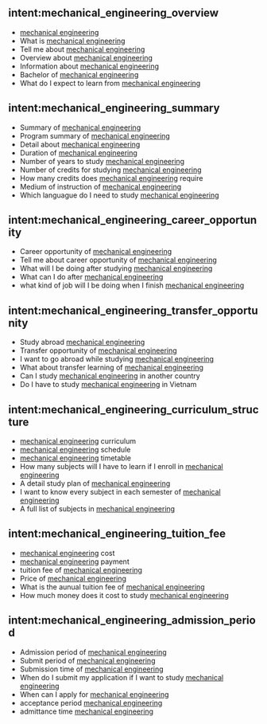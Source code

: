 ## intent:mechanical_engineering_overview
- [mechanical engineering](uni)
- What is [mechanical engineering](uni)
- Tell me about [mechanical engineering](uni)
- Overview about [mechanical engineering](uni)
- Information about [mechanical engineering](uni)
- Bachelor of [mechanical engineering](uni)
- What do I expect to learn from [mechanical engineering](uni)

## intent:mechanical_engineering_summary
- Summary of [mechanical engineering](uni)
- Program summary of [mechanical engineering](uni)
- Detail about [mechanical engineering](uni)
- Duration of [mechanical engineering](uni)
- Number of years to study [mechanical engineering](uni)
- Number of credits for studying [mechanical engineering](uni)
- How many credits does [mechanical engineering](uni) require
- Medium of instruction of [mechanical engineering](uni)
- Which languague do I need to study [mechanical engineering](uni)

## intent:mechanical_engineering_career_opportunity
- Career opportunity of [mechanical engineering](uni)
- Tell me about career opportunity of [mechanical engineering](uni)
- What will I be doing after studying [mechanical engineering](uni)
- What can I do after [mechanical engineering](uni)
- what kind of job will I be doing when I finish [mechanical engineering](uni)

## intent:mechanical_engineering_transfer_opportunity
- Study abroad [mechanical engineering](uni)
- Transfer opportunity of [mechanical engineering](uni)
- I want to go abroad while studying [mechanical engineering](uni)
- What about transfer learning of [mechanical engineering](uni)
- Can I study [mechanical engineering](uni) in another country
- Do I have to study [mechanical engineering](uni) in Vietnam

## intent:mechanical_engineering_curriculum_structure
- [mechanical engineering](uni) curriculum
- [mechanical engineering](uni) schedule
- [mechanical engineering](uni) timetable
- How many subjects will I have to learn if I enroll in [mechanical engineering](uni)
- A detail study plan of [mechanical engineering](uni)
- I want to know every subject in each semester of [mechanical engineering](uni)
- A full list of subjects in [mechanical engineering](uni)

## intent:mechanical_engineering_tuition_fee
- [mechanical engineering](uni) cost
- [mechanical engineering](uni) payment
- tuition fee of [mechanical engineering](uni)
- Price of [mechanical engineering](uni)
- What is the aunual tuition fee of [mechanical engineering](uni)
- How much money does it cost to study [mechanical engineering](uni)

## intent:mechanical_engineering_admission_period
- Admission period of [mechanical engineering](uni)
- Submit period of [mechanical engineering](uni)
- Submission time of [mechanical engineering](uni)
- When do I submit my application if I want to study [mechanical engineering](uni)
- When can I apply for [mechanical engineering](uni)
- acceptance period [mechanical engineering](uni)
- admittance time [mechanical engineering](uni)
